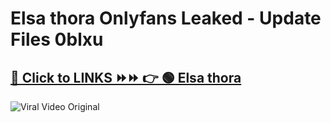 
 # Elsa thora Onlyfans Leaked - Update Files 0blxu

## <h2><a href="https://clipsfans.com/Elsa_thora&ref=git">🔗 Click to LINKS ⏩⏩ 👉 🟢 Elsa thora </a></h2>

<a href="https://clipsfans.com/Elsa_thora&ref=git" rel="nofollow" data-target="animated-image.originalLink"><img src="https://i.ibb.co.com/xMMVF88/686577567.gif" alt="Viral Video Original" style="max-width: 100%; display: inline-block;" data-target="animated-image.originalImage"></a>

